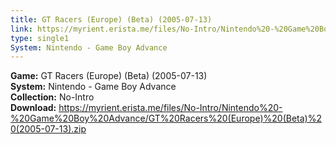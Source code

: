 ```yaml
---
title: GT Racers (Europe) (Beta) (2005-07-13)
link: https://myrient.erista.me/files/No-Intro/Nintendo%20-%20Game%20Boy%20Advance/GT%20Racers%20(Europe)%20(Beta)%20(2005-07-13).zip
type: single1
System: Nintendo - Game Boy Advance
---
```

<b>Game:</b> GT Racers (Europe) (Beta) (2005-07-13)<br>
<b>System:</b> Nintendo - Game Boy Advance<br>
<b>Collection:</b> No-Intro<br>
<b>Download:</b> https://myrient.erista.me/files/No-Intro/Nintendo%20-%20Game%20Boy%20Advance/GT%20Racers%20(Europe)%20(Beta)%20(2005-07-13).zip